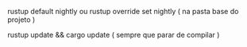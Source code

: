 rustup default nightly
ou
rustup override set nightly ( na pasta base do projeto )

rustup update && cargo update ( sempre que parar de compilar )